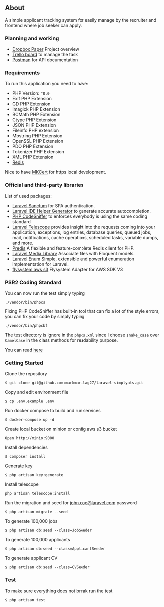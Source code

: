 ## About
A simple applicant tracking system for easily manage by the recruiter and frontend where job seeker can apply.

### Planning and working
- [Dropbox Paper](https://www.dropbox.com/scl/fi/xizllobyjoth8l2k0o61w/Overview_-SimplyATS.paper?dl=0&rlkey=yn8s5inyj8y5v889jdmrxe9di) Project overview
- [Trello board](https://trello.com/b/oI3vllGH/simplyats) to manage the task
- [Postman](https://documenter.getpostman.com/view/13045202/UV5dcZTW#ec159e40-7b09-4a12-84ae-a743a6645fac) for API documentation

### Requirements
To run this application you need to have:
- PHP Version: `^8.0`
- Exif PHP Extension
- GD PHP Extension
- Imagick PHP Extension
- BCMath PHP Extension
- Ctype PHP Extension
- JSON PHP Extension
- Fileinfo PHP extension
- Mbstring PHP Extension
- OpenSSL PHP Extension
- PDO PHP Extension
- Tokenizer PHP Extension
- XML PHP Extension
- [Redis](https://pecl.php.net/package/redis)

Nice to have [MKCert](https://github.com/FiloSottile/mkcert) for https local development.


### Official and third-party libraries
List of used packages:

- [Laravel Sanctum](https://laravel.com/docs/8.x/sanctum) for SPA authentication.
- [Laravel IDE Helper Generator](https://github.com/barryvdh/laravel-ide-helper) to generate accurate autocompletion.
- [PHP CodeSniffer](https://github.com/squizlabs/PHP_CodeSniffer) to enforces everybody is using the same coding standard
- [Laravel Telescope](https://laravel.com/docs/8.x/telescope) provides insight into the requests coming into your application, exceptions, log entries, database queries, queued jobs, mail, notifications, cache operations, scheduled tasks, variable dumps, and more.
- [Predis](https://github.com/predis/predis) A flexible and feature-complete Redis client for PHP.
- [Laravel Media Library](https://github.com/spatie/laravel-medialibrary) Associate files with Eloquent models.
- [Laravel Enum](https://github.com/BenSampo/laravel-enum) Simple, extensible and powerful enumeration implementation for Laravel.
- [flysystem aws s3](https://github.com/thephpleague/flysystem-aws-s3-v3) Flysystem Adapter for AWS SDK V3


### PSR2 Coding Standard

You can now run the test simply typing
<pre><code>./vendor/bin/phpcs</code></pre>
Fixing PHP CodeSniffer has built-in tool that can fix a lot of the style errors, you can fix your code by simply typing
<pre><code>./vendor/bin/phpcbf</code></pre>

The test directory is ignore in the `phpcs.xml` since I choose `snake_case` over `CamelCase` in the class methods for readability purpose.

You can read [here](https://laravel.com/docs/master/contributions#coding-style)

### Getting Started
Clone the repository
```
$ git clone git@github.com:markmarilag27/laravel-simplyats.git
```
Copy and edit environment file
```
$ cp .env.example .env
```
Run docker compose to build and run services
```
$ docker-compose up -d
```
Create local bucket on minion or config aws s3 bucket
```
Open http://minio:9000
```
Install dependencies
```
$ composer install
```
Generate key
```
$ php artisan key:generate
```
Install telescope
```
php artisan telescope:install
```
Run the migration and seed for john.doe@laravel.com password
```
$ php artisan migrate --seed
```
To generate 100,000 jobs
```
$ php artisan db:seed --class=JobSeeder
```
To generate 100,000 applicants
```
$ php artisan db:seed --class=ApplicantSeeder
```
To generate applicant CV
```
$ php artisan db:seed --class=CVSeeder
```
### Test
To make sure everything does not break run the test
```
$ php artisan test
```

